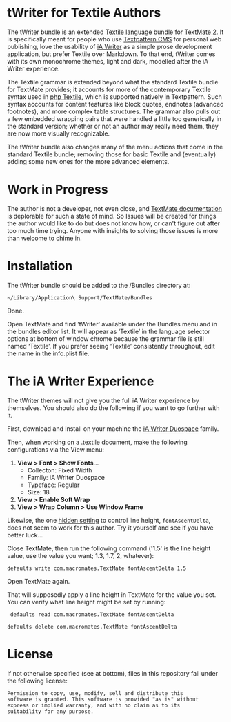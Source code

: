 # tWriter for Textile Authors

The tWriter bundle is an extended [Textile language](https://github.com/textile) bundle for [TextMate 2](https://macromates.com/). It is specifically meant for people who use [Textpattern CMS](https://textpattern.com) for personal web publishing, love the usability of [iA Writer](https://ia.net/writer) as a simple prose development application, but prefer Textile over Markdown. To that end, tWriter comes with its own monochrome themes, light and dark, modelled after the iA Writer experience.

The Textile grammar is extended beyond what the standard Textile bundle for TextMate provides; it accounts for more of the contemporary Textile syntax used in [php Textile](https://github.com/textile/php-textile), which is supported natively in Textpattern. Such syntax accounts for content features like block quotes, endnotes (advanced footnotes), and more complex table structures. The grammar also pulls out a few embedded wrapping pairs that were handled a little too generically in the standard version; whether or not an author may really need them, they are now more visually recognizable.

The tWriter bundle also changes many of the menu actions that come in the standard Textile bundle; removing those for basic Textile and (eventually) adding some new ones for the more advanced elements.

# Work in Progress

The author is not a developer, not even close, and [TextMate documentation](https://github.com/textmate/textmate/wiki) is deplorable for such a state of mind. So Issues will be created for things the author would like to do but does not know how, or can't figure out after too much time trying. Anyone with insights to solving those issues is more than welcome to chime in.


# Installation


The tWriter bundle should be added to the /Bundles directory at:

```
~/Library/Application\ Support/TextMate/Bundles
```

Done.

Open TextMate and find ’tWriter’ available under the Bundles menu and in the bundles editor list. It will appear as ‘Textile’ in the language selector options at bottom of window chrome because the grammar file is still named ‘Textile’. If you prefer seeing ‘Textile’ consistently throughout, edit the name in the info.plist file. 

# The iA Writer Experience


The tWriter themes will not give you the full iA Writer experience by themselves. You should also do the following if you want to go further with it.

First, download and install on your machine the [iA Writer Duospace](https://www.fontsquirrel.com/fonts/ia-writer-duospace) family.

Then, when working on a .textile document, make the following configurations via the View menu:

1. **View > Font > Show Fonts**...
   * Collecton: Fixed Width
   * Family: iA Writer Duospace
   * Typeface: Regular
   * Size: 18
2. **View > Enable Soft Wrap**
3. **View > Wrap Column > Use Window Frame**



Likewise, the one [hidden setting](https://github.com/textmate/textmate/wiki/Hidden-Settings) to control line height, `fontAscentDelta`, does not seem to work for this author. Try it yourself and see if you have better luck...

Close TextMate, then run the following command ('1.5' is the line height value, use the value you want; 1.3, 1.7, 2, whatever):

```
defaults write com.macromates.TextMate fontAscentDelta 1.5
```

Open TextMate again.

That will supposedly apply a line height in TextMate for the value you set. You can verify what line height might be set by running:

```
 defaults read com.macromates.TextMate fontAscentDelta
```


```
defaults delete com.macromates.TextMate fontAscentDelta
```


# License


If not otherwise specified (see at bottom), files in this repository fall under the following license:

	Permission to copy, use, modify, sell and distribute this
	software is granted. This software is provided "as is" without
	express or implied warranty, and with no claim as to its
	suitability for any purpose.

